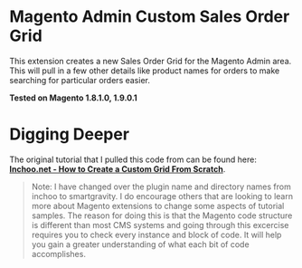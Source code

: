 # Magento Admin Custom Sales Order Grid

This extension creates a new Sales Order Grid for the Magento Admin area. This will pull in a few other details like product names for orders to make searching for particular orders easier.

**Tested on Magento 1.8.1.0, 1.9.0.1**

# Digging Deeper

The original tutorial that I pulled this code from can be found here:
**[Inchoo.net - How to Create a Custom Grid From Scratch](http://inchoo.net/magento/how-to-create-a-custom-grid-from-scratch/)**.

> Note: I have changed over the plugin name and directory names from inchoo to smartgravity. I do encourage others that are looking to learn more about Magento extensions to change some aspects of tutorial samples. The reason for doing this is that the Magento code structure is different than most CMS systems and going through this excercise requires you to check every instance and block of code. It will help you gain a greater understanding of what each bit of code accomplishes.
